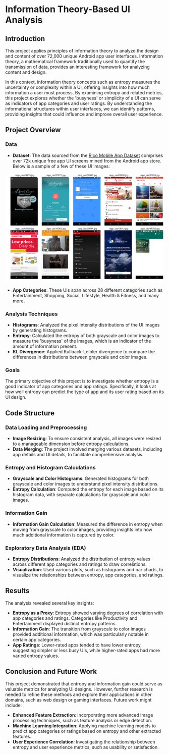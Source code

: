 # Information Theory-Based UI Analysis
## Introduction

This project applies principles of information theory to analyze the design and content of over 72,000 unique Android app user interfaces. Information theory, a mathematical framework traditionally used to quantify the transmission of data, provides an interesting framework for analyzing content and design. 

In this context, information theory concepts such as entropy measures the uncertainty or complexity within a UI, offering insights into how much information a user must process. By examining entropy and related metrics, this project explores whether the 'busyness' or simplicity of a UI can serve as indicators of app categories and user ratings. By understanding the informational structures within user interfaces, we can identify patterns, providing insights that could influence and improve overall user experience.


## Project Overview

### Data 

* **Dataset**: The data sourced from the [Rico Mobile App Dataset](http://interactionmining.org/rico) comprises over 72k unique free app UI screens mined from the Android app store.
Below is a sample of a few of these UI images:

![sample UIs](readme_imgs/sample_uis.png)

* **App Categories**: These UIs span across 28 different categories such as Entertainment, Shopping, Social, Lifestyle, Health & Fitness, and many more.


### Analysis Techniques

* **Histograms**: Analyzed the pixel intensity distributions of the UI images by generating histograms.
* **Entropy**: Calculated the entropy of both grayscale and color images to measure the 'busyness' of the images, which is an indicator of the amount of information present.
* **KL Divergence**: Applied Kullback-Leibler divergence to compare the differences in distributions between grayscale and color images.

### Goals

The primary objective of this project is to investigate whether entropy is a good indicator of app categories and app ratings. Specifically, it looks at how well entropy can predict the type of app and its user rating based on its UI design.

## Code Structure

### Data Loading and Preprocessing

* **Image Resizing**: To ensure consistent analysis, all images were resized to a manageable dimension before entropy calculations.
* **Data Merging**: The project involved merging various datasets, including app details and UI details, to facilitate comprehensive analysis.

### Entropy and Histogram Calculations

* **Grayscale and Color Histograms**: Generated histograms for both grayscale and color images to understand pixel intensity distributions.
* **Entropy Calculation**: Computed the entropy for each image based on its histogram data, with separate calculations for grayscale and color images.

### Information Gain

* **Information Gain Calculation**: Measured the difference in entropy when moving from grayscale to color images, providing insights into how much additional information is captured by color.

### Exploratory Data Analysis (EDA)

* **Entropy Distributions**: Analyzed the distribution of entropy values across different app categories and ratings to draw correlations.
* **Visualization**: Used various plots, such as histograms and bar charts, to visualize the relationships between entropy, app categories, and ratings.

## Results

The analysis revealed several key insights:

* **Entropy as a Proxy**: Entropy showed varying degrees of correlation with app categories and ratings. Categories like Productivity and Entertainment displayed distinct entropy patterns.
* **Information Gain**: The transition from grayscale to color images provided additional information, which was particularly notable in certain app categories.
* **App Ratings**: Lower-rated apps tended to have lower entropy, suggesting simpler or less busy UIs, while higher-rated apps had more varied entropy values.

## Conclusion and Future Work

This project demonstrated that entropy and information gain could serve as valuable metrics for analyzing UI designs. However, further research is needed to refine these methods and explore their applications in other domains, such as web design or gaming interfaces. Future work might include:

* **Enhanced Feature Extraction**: Incorporating more advanced image processing techniques, such as texture analysis or edge detection.
* **Machine Learning Integration**: Applying machine learning models to predict app categories or ratings based on entropy and other extracted features.
* **User Experience Correlation**: Investigating the relationship between entropy and user experience metrics, such as usability or satisfaction.

